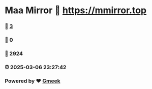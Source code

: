 # Maa Mirror :link: https://mmirror.top 
### :page_facing_up: [3](https://mmirror.top/tag.html) 
### :speech_balloon: 0 
### :hibiscus: 2924 
### :alarm_clock: 2025-03-06 23:27:42 
### Powered by :heart: [Gmeek](https://github.com/Meekdai/Gmeek)
